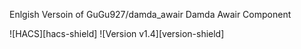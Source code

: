 Enlgish Versoin of  GuGu927/damda_awair
Damda Awair Component

![HACS][hacs-shield]
![Version v1.4][version-shield]
